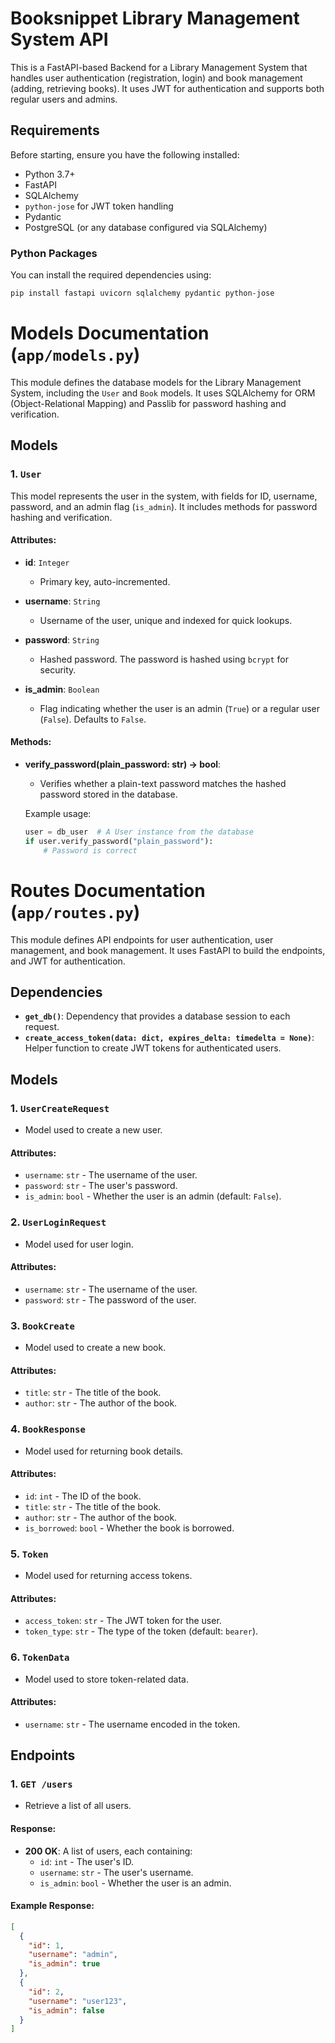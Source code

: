 # Booksnippet Library Management System API

This is a FastAPI-based Backend for a Library Management System that handles user authentication (registration, login) and book management (adding, retrieving books). It uses JWT for authentication and supports both regular users and admins.

## Requirements

Before starting, ensure you have the following installed:

- Python 3.7+
- FastAPI
- SQLAlchemy
- `python-jose` for JWT token handling
- Pydantic
- PostgreSQL (or any database configured via SQLAlchemy)

### Python Packages

You can install the required dependencies using:

```bash
pip install fastapi uvicorn sqlalchemy pydantic python-jose
```

# Models Documentation (`app/models.py`)

This module defines the database models for the Library Management System, including the `User` and `Book` models. It uses SQLAlchemy for ORM (Object-Relational Mapping) and Passlib for password hashing and verification.

## Models

### 1. `User`

This model represents the user in the system, with fields for ID, username, password, and an admin flag (`is_admin`). It includes methods for password hashing and verification.

#### Attributes:

- **id**: `Integer`
  - Primary key, auto-incremented.
- **username**: `String`

  - Username of the user, unique and indexed for quick lookups.

- **password**: `String`

  - Hashed password. The password is hashed using `bcrypt` for security.

- **is_admin**: `Boolean`
  - Flag indicating whether the user is an admin (`True`) or a regular user (`False`). Defaults to `False`.

#### Methods:

- **verify_password(plain_password: str) -> bool**:

  - Verifies whether a plain-text password matches the hashed password stored in the database.

  Example usage:

  ```python
  user = db_user  # A User instance from the database
  if user.verify_password("plain_password"):
      # Password is correct
  ```

# Routes Documentation (`app/routes.py`)

This module defines API endpoints for user authentication, user management, and book management. It uses FastAPI to build the endpoints, and JWT for authentication.

## Dependencies

- **`get_db()`**: Dependency that provides a database session to each request.
- **`create_access_token(data: dict, expires_delta: timedelta = None)`**: Helper function to create JWT tokens for authenticated users.

## Models

### 1. **`UserCreateRequest`**

- Model used to create a new user.

#### Attributes:

- `username`: `str` - The username of the user.
- `password`: `str` - The user's password.
- `is_admin`: `bool` - Whether the user is an admin (default: `False`).

### 2. **`UserLoginRequest`**

- Model used for user login.

#### Attributes:

- `username`: `str` - The username of the user.
- `password`: `str` - The password of the user.

### 3. **`BookCreate`**

- Model used to create a new book.

#### Attributes:

- `title`: `str` - The title of the book.
- `author`: `str` - The author of the book.

### 4. **`BookResponse`**

- Model used for returning book details.

#### Attributes:

- `id`: `int` - The ID of the book.
- `title`: `str` - The title of the book.
- `author`: `str` - The author of the book.
- `is_borrowed`: `bool` - Whether the book is borrowed.

### 5. **`Token`**

- Model used for returning access tokens.

#### Attributes:

- `access_token`: `str` - The JWT token for the user.
- `token_type`: `str` - The type of the token (default: `bearer`).

### 6. **`TokenData`**

- Model used to store token-related data.

#### Attributes:

- `username`: `str` - The username encoded in the token.

## Endpoints

### 1. **`GET /users`**

- Retrieve a list of all users.

#### Response:

- **200 OK**: A list of users, each containing:
  - `id`: `int` - The user's ID.
  - `username`: `str` - The user's username.
  - `is_admin`: `bool` - Whether the user is an admin.

#### Example Response:

```json
[
  {
    "id": 1,
    "username": "admin",
    "is_admin": true
  },
  {
    "id": 2,
    "username": "user123",
    "is_admin": false
  }
]
```

